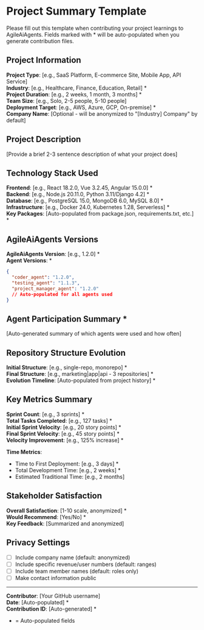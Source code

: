 # Project Summary Template

Please fill out this template when contributing your project learnings to AgileAiAgents. Fields marked with * will be auto-populated when you generate contribution files.

## Project Information

**Project Type**: [e.g., SaaS Platform, E-commerce Site, Mobile App, API Service]  
**Industry**: [e.g., Healthcare, Finance, Education, Retail] *  
**Project Duration**: [e.g., 2 weeks, 1 month, 3 months] *  
**Team Size**: [e.g., Solo, 2-5 people, 5-10 people]  
**Deployment Target**: [e.g., AWS, Azure, GCP, On-premise] *  
**Company Name**: [Optional - will be anonymized to "[Industry] Company" by default]

## Project Description

[Provide a brief 2-3 sentence description of what your project does]

## Technology Stack Used

**Frontend**: [e.g., React 18.2.0, Vue 3.2.45, Angular 15.0.0] *  
**Backend**: [e.g., Node.js 20.11.0, Python 3.11/Django 4.2] *  
**Database**: [e.g., PostgreSQL 15.0, MongoDB 6.0, MySQL 8.0] *  
**Infrastructure**: [e.g., Docker 24.0, Kubernetes 1.28, Serverless] *  
**Key Packages**: [Auto-populated from package.json, requirements.txt, etc.] *

## AgileAiAgents Versions

**AgileAiAgents Version**: [e.g., 1.2.0] *  
**Agent Versions**: *
```json
{
  "coder_agent": "1.2.0",
  "testing_agent": "1.1.3",
  "project_manager_agent": "1.2.0"
  // Auto-populated for all agents used
}
```

## Agent Participation Summary *

[Auto-generated summary of which agents were used and how often]

## Repository Structure Evolution

**Initial Structure**: [e.g., single-repo, monorepo] *  
**Final Structure**: [e.g., marketing|app|api - 3 repositories] *  
**Evolution Timeline**: [Auto-populated from project history] *

## Key Metrics Summary

**Sprint Count**: [e.g., 3 sprints] *  
**Total Tasks Completed**: [e.g., 127 tasks] *  
**Initial Sprint Velocity**: [e.g., 20 story points] *  
**Final Sprint Velocity**: [e.g., 45 story points] *  
**Velocity Improvement**: [e.g., 125% increase] *

**Time Metrics**:
- Time to First Deployment: [e.g., 3 days] *
- Total Development Time: [e.g., 2 weeks] *
- Estimated Traditional Time: [e.g., 2 months]

## Stakeholder Satisfaction

**Overall Satisfaction**: [1-10 scale, anonymized] *  
**Would Recommend**: [Yes/No] *  
**Key Feedback**: [Summarized and anonymized]

## Privacy Settings

- [ ] Include company name (default: anonymized)
- [ ] Include specific revenue/user numbers (default: ranges)
- [ ] Include team member names (default: roles only)
- [ ] Make contact information public

---

**Contributor**: [Your GitHub username]  
**Date**: [Auto-populated] *  
**Contribution ID**: [Auto-generated] *

* = Auto-populated fields